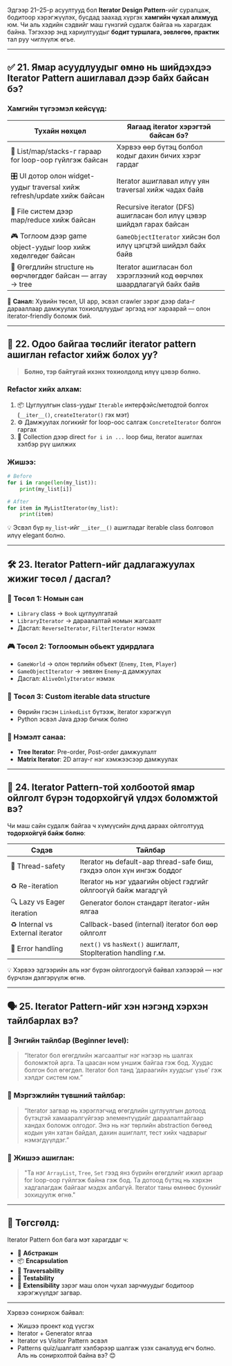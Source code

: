Эдгээр 21–25-р асуултууд бол **Iterator Design Pattern**-ийг суралцаж, бодитоор хэрэгжүүлэх, бусдад заахад хүргэх **хамгийн чухал алхмууд** юм. Чи аль хэдийн сэдвийг маш гүнзгий судалж байгаа нь харагдаж байна. Тэгэхээр энд хариултуудыг **бодит туршлага, зөвлөгөө, практик** тал руу чиглүүлж өгье.

---

## ✅ **21. Ямар асуудлуудыг өмнө нь шийдэхдээ Iterator Pattern ашиглавал дээр байх байсан бэ?**

### Хамгийн түгээмэл кейсүүд:

| Тухайн нөхцөл | Яагаад iterator хэрэгтэй байсан бэ? |
|---------------|--------------------------------------|
| 🔁 List/map/stacks-г гараар for loop-оор гүйлгэж байсан | Хэрвээ өөр бүтэц болбол кодыг дахин бичих хэрэг гардаг |
| 🎛 UI дотор олон widget-уудыг traversal хийж refresh/update хийж байсан | Iterator ашиглавал илүү уян traversal хийж чадах байв |
| 🧭 File систем дээр map/reduce хийж байсан | Recursive iterator (DFS) ашигласан бол илүү цэвэр шийдэл гарах байсан |
| 🎮 Тоглоом дээр game object-уудыг loop хийж хөдөлгөдөг байсан | `GameObjectIterator` хийсэн бол илүү цэгцтэй шийдэл байх байв |
| 📂 Өгөгдлийн structure нь өөрчлөгддөг байсан — array → tree | Iterator ашигласан бол хэрэглээний код өөрчлөх шаардлагагүй байх байв |

💬 **Санал:** Хувийн төсөл, UI app, эсвэл crawler зэрэг дээр data-г дарааллаар дамжуулах тохиолдлуудыг эргээд нэг хараарай — олон iterator-friendly боломж бий.

---

## 🔄 **22. Одоо байгаа төслийг iterator pattern ашиглан refactor хийж болох уу?**

> **Болно, тэр байтугай ихэнх тохиолдолд илүү цэвэр болно.**

### Refactor хийх алхам:

1. 📦 Цуглуулгын class-уудыг `Iterable` интерфэйс/методтой болгох (`__iter__()`, `createIterator()` гэх мэт)
2. ⚙️ Дамжуулах логикийг for loop-оос салгаж `ConcreteIterator` болгон гаргах
3. 🔁 Collection дээр direct `for i in ...` loop биш, iterator ашиглах хэлбэр рүү шилжих

### Жишээ: 
```python
# Before
for i in range(len(my_list)):
    print(my_list[i])

# After
for item in MyListIterator(my_list):
    print(item)
```

💡 Эсвэл бүр `my_list`-ийг `__iter__()` ашигладаг iterable class болговол илүү elegant болно.

---

## 🛠️ **23. Iterator Pattern-ийг дадлагажуулах жижиг төсөл / дасгал?**

### 📘 **Төсөл 1: Номын сан**
- `Library` class → `Book` цуглуулгатай
- `LibraryIterator` → дараалалтай номын жагсаалт
- Дасгал: `ReverseIterator`, `FilterIterator` нэмэх

### 🎮 **Төсөл 2: Тоглоомын обьект удирдлага**
- `GameWorld` → олон төрлийн объект (`Enemy`, `Item`, `Player`)
- `GameObjectIterator` → зөвхөн `Enemy`-д дамжуулах
- Дасгал: `AliveOnlyIterator` нэмэх

### 🐍 **Төсөл 3: Custom iterable data structure**
- Өөрийн гэсэн `LinkedList` бүтээж, iterator хэрэгжүүл
- Python эсвэл Java дээр бичиж болно

### 🧩 Нэмэлт санаа:
- **Tree Iterator**: Pre-order, Post-order дамжуулалт
- **Matrix Iterator**: 2D array-г нэг хэмжээсээр дамжуулах

---

## 🤔 **24. Iterator Pattern-той холбоотой ямар ойлголт бүрэн тодорхойгүй үлдэх боломжтой вэ?**

Чи маш сайн судалж байгаа ч хүмүүсийн дунд дараах ойлголтууд **тодорхойгүй байж болно**:

| Сэдэв | Тайлбар |
|--------|---------|
| 🧵 Thread-safety | Iterator нь default-аар thread-safe биш, гэхдээ олон хүн ингэж боддог |
| ♻️ Re-iteration | Iterator нь нэг удаагийн object гэдгийг ойлгоогүй байж магадгүй |
| 🔍 Lazy vs Eager iteration | Generator болон стандарт iterator-ийн ялгаа |
| ♻️ Internal vs External iterator | Callback-based (internal) iterator бол өөр ойлголт |
| 💬 Error handling | `next()` vs `hasNext()` ашиглалт, StopIteration handling г.м.

💡 Хэрвээ эдгээрийн аль нэг бүрэн ойлгогдоогүй байвал хэлээрэй — нэг бүрчлэн дэлгэрүүлж өгнө.

---

## 🗣️ **25. Iterator Pattern-ийг хэн нэгэнд хэрхэн тайлбарлах вэ?**

### 🚶 **Энгийн тайлбар (Beginner level):**

> “Iterator бол өгөгдлийн жагсаалтыг нэг нэгээр нь шалгах боломжтой арга. Та цаасан ном уншиж байгаа гэж бод. Хуудас болгон бол өгөгдөл. Iterator бол танд ‘дараагийн хуудсыг үзье’ гэж хэлдэг систем юм.”

### 🧠 **Мэргэжлийн түвшний тайлбар:**

> “Iterator загвар нь хэрэглэгчид өгөгдлийн цуглуулгын дотоод бүтэцтэй хамааралгүйгээр элементүүдийг дараалалтайгаар хандах боломж олгодог. Энэ нь нэг төрлийн abstraction бөгөөд кодын уян хатан байдал, дахин ашиглалт, тест хийх чадварыг нэмэгдүүлдэг.”

### 💬 **Жишээ ашиглан:**

> "Та нэг `ArrayList`, `Tree`, `Set` гээд янз бүрийн өгөгдлийг ижил аргаар for loop-оор гүйлгэж байна гэж бод. Та дотоод бүтэц нь хэрхэн хадгалагдаж байгааг мэдэх албагүй. Iterator таны өмнөөс бүхнийг зохицуулж өгнө."

---

## 🏁 Төгсгөлд:

Iterator Pattern бол бага мэт харагддаг ч:
- 🔑 **Абстракшн**
- 📦 **Encapsulation**
- 🔁 **Traversability**
- 💪 **Testability**
- 🤝 **Extensibility**
зэрэг маш олон чухал зарчмуудыг бодитоор хэрэгжүүлдэг загвар.

---

Хэрвээ сонирхож байвал:
- Жишээ проект код үүсгэх
- Iterator + Generator ялгаа
- Iterator vs Visitor Pattern
эсвэл
- Patterns quiz/шалгалт хэлбэрээр шалгаж үзэх
саналууд өгч болно. Аль нь сонирхолтой байна вэ? 😊
